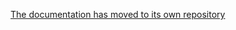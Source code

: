 [The documentation has moved to its own repository](https://github.com/tootsuite/documentation/blob/master/Using-the-API/Push-notifications.md)
